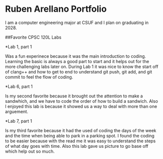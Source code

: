
# Ruben Arellano Portfolio

I am a computer engineering major at CSUF and I plan on graduating in 2028.

##Favorite CPSC 120L Labs

*Lab 1, part 1 

Was a fun experinece because it was the main introduction to coding. Learning the basic is always a good part to start and it helps out for the more challenging labs later on. During Lab 1 it was nice to know the start off of clang++ and how to get to end to understand git push, git add, and git commit to feel the flow of coding.

*Lab 6, part 1 

Is my second favorite because it brought out the attention to make a sandwhich, and we have to code the order of how to build a sandwich. Also I enjoyed this lab is because it showed us a way to deal with more than one arguement.

*Lab 7, part 1 

Is my third favorite because it had the used of coding the days of the week and the time when being able to park in a parking spot. I found the coding to be easier because with the read me it was easy to understand the steps of what day goes with time. Also this lab gave us picture to go base off which help out so much.